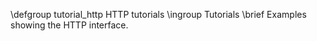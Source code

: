 \defgroup tutorial_http HTTP tutorials
\ingroup Tutorials
\brief Examples showing the HTTP interface.